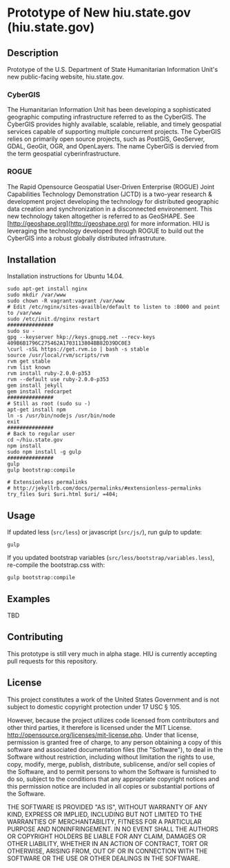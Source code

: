 Prototype of New hiu.state.gov (hiu.state.gov)
================

## Description

Prototype of the U.S. Department of State Humanitarian Information Unit's new public-facing website, hiu.state.gov.

### CyberGIS
The Humanitarian Information Unit has been developing a sophisticated geographic computing infrastructure referred to as the CyberGIS. The CyberGIS provides highly available, scalable, reliable, and timely geospatial services capable of supporting multiple concurrent projects.  The CyberGIS relies on primarily open source projects, such as PostGIS, GeoServer, GDAL, GeoGit, OGR, and OpenLayers.  The name CyberGIS is dervied from the term geospatial cyberinfrastructure.

### ROGUE
The Rapid Opensource Geospatial User-Driven Enterprise (ROGUE) Joint Capabilities Technology Demonstration (JCTD) is a two-year research & development project developing the technology for distributed geographic data creation and synchronization in a disconnected environement.  This new technology taken altogether is referred to as GeoSHAPE.  See [http://geoshape.org](http://geoshape.org) for more information.  HIU is leveraging the technology developed through ROGUE to build out the CyberGIS into a robust globally distributed infrastruture.

## Installation

Installation instructions for Ubuntu 14.04.

```Shell
sudo apt-get install nginx
sudo mkdir /var/www
sudo chown -R vagrant:vagrant /var/www
# Edit /etc/nginx/sites-availble/default to listen to :8000 and point to /var/www
sudo /etc/init.d/nginx restart
###############
sudo su -
gpg --keyserver hkp://keys.gnupg.net --recv-keys 409B6B1796C275462A1703113804BB82D39DC0E3
\curl -sSL https://get.rvm.io | bash -s stable
source /usr/local/rvm/scripts/rvm
rvm get stable
rvm list known
rvm install ruby-2.0.0-p353
rvm --default use ruby-2.0.0-p353
gem install jekyll
gem install redcarpet
###############
# Still as root (sudo su -)
apt-get install npm
ln -s /usr/bin/nodejs /usr/bin/node
exit
###############
# Back to regular user
cd ~/hiu.state.gov
npm install
sudo npm install -g gulp
###############
gulp
gulp bootstrap:compile
```

```
# Extensionless permalinks
# http://jekyllrb.com/docs/permalinks/#extensionless-permalinks
try_files $uri $uri.html $uri/ =404;
```

## Usage


If updated less (`src/less`) or javascript (`src/js/`), run gulp to update:

```
gulp
```

If you updated bootstrap variables (`src/less/bootstrap/variables.less`), re-compile the bootstrap.css with:

```
gulp bootstrap:compile
```

## Examples

TBD

## Contributing

This prototype is still very much in alpha stage.  HIU is currently accepting pull requests for this repository.

## License
This project constitutes a work of the United States Government and is not subject to domestic copyright protection under 17 USC § 105.

However, because the project utilizes code licensed from contributors and other third parties, it therefore is licensed under the MIT License. http://opensource.org/licenses/mit-license.php. Under that license, permission is granted free of charge, to any person obtaining a copy of this software and associated documentation files (the "Software"), to deal in the Software without restriction, including without limitation the rights to use, copy, modify, merge, publish, distribute, sublicense, and/or sell copies of the Software, and to permit persons to whom the Software is furnished to do so, subject to the conditions that any appropriate copyright notices and this permission notice are included in all copies or substantial portions of the Software.

THE SOFTWARE IS PROVIDED "AS IS", WITHOUT WARRANTY OF ANY KIND, EXPRESS OR IMPLIED, INCLUDING BUT NOT LIMITED TO THE WARRANTIES OF MERCHANTABILITY, FITNESS FOR A PARTICULAR PURPOSE AND NONINFRINGEMENT. IN NO EVENT SHALL THE AUTHORS OR COPYRIGHT HOLDERS BE LIABLE FOR ANY CLAIM, DAMAGES OR OTHER LIABILITY, WHETHER IN AN ACTION OF CONTRACT, TORT OR OTHERWISE, ARISING FROM, OUT OF OR IN CONNECTION WITH THE SOFTWARE OR THE USE OR OTHER DEALINGS IN THE SOFTWARE.
